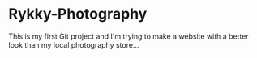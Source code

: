 # Rykky-Photography

This is my first Git project and I'm trying to make a website with a better look than 
my local photography store...
